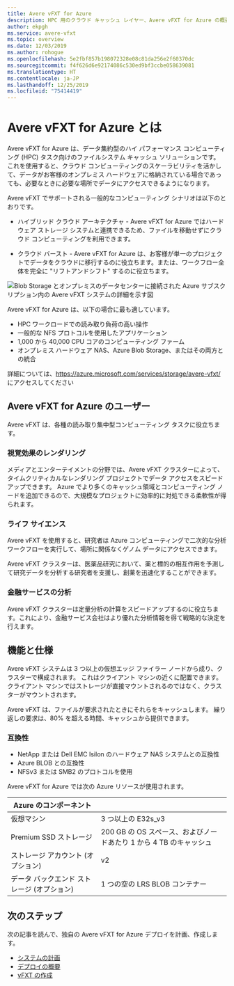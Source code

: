 ```yaml
---
title: Avere vFXT for Azure
description: HPC 用のクラウド キャッシュ レイヤー、Avere vFXT for Azure の概要
author: ekpgh
ms.service: avere-vfxt
ms.topic: overview
ms.date: 12/03/2019
ms.author: rohogue
ms.openlocfilehash: 5e2fbf857b198072328e08c81da256e2f60370dc
ms.sourcegitcommit: f4f626d6e92174086c530ed9bf3ccbe058639081
ms.translationtype: HT
ms.contentlocale: ja-JP
ms.lasthandoff: 12/25/2019
ms.locfileid: "75414419"
---
```

# <a name="what-is-avere-vfxt-for-azure"></a>Avere vFXT for Azure とは

Avere vFXT for Azure は、データ集約型のハイ パフォーマンス コンピューティング (HPC) タスク向けのファイルシステム キャッシュ ソリューションです。 これを使用すると、クラウド コンピューティングのスケーラビリティを活かして、データがお客様のオンプレミス ハードウェアに格納されている場合であっても、必要なときに必要な場所でデータにアクセスできるようになります。

Avere vFXT でサポートされる一般的なコンピューティング シナリオは以下のとおりです。

* ハイブリッド クラウド アーキテクチャ - Avere vFXT for Azure ではハードウェア ストレージ システムと連携できるため、ファイルを移動せずにクラウド コンピューティングを利用できます。

* クラウド バースト - Avere vFXT for Azure は、お客様が単一のプロジェクトでデータをクラウドに移行するのに役立ちます。または、ワークフロー全体を完全に "リフトアンドシフト" するのに役立ちます。

![Blob Storage とオンプレミスのデータセンターに接続された Azure サブスクリプション内の Avere vFXT システムの詳細を示す図](media/avere-vfxt-hybrid.png)

Avere vFXT for Azure は、以下の場合に最も適しています。

* HPC ワークロードでの読み取り負荷の高い操作
* 一般的な NFS プロトコルを使用したアプリケーション
* 1,000 から 40,000 CPU コアのコンピューティング ファーム
* オンプレミス ハードウェア NAS、Azure Blob Storage、またはその両方との統合

詳細については、<https://azure.microsoft.com/services/storage/avere-vfxt/> にアクセスしてください

## <a name="who-uses-avere-vfxt-for-azure"></a>Avere vFXT for Azure のユーザー

Avere vFXT は、各種の読み取り集中型コンピューティング タスクに役立ちます。

### <a name="visual-effects-rendering"></a>視覚効果のレンダリング

メディアとエンターテイメントの分野では、Avere vFXT クラスターによって、タイムクリティカルなレンダリング プロジェクトでデータ アクセスをスピードアップできます。 Azure でより多くのキャッシュ領域とコンピューティング ノードを追加できるので、大規模なプロジェクトに効率的に対処できる柔軟性が得られます。

### <a name="life-sciences"></a>ライフ サイエンス

Avere vFXT を使用すると、研究者は Azure コンピューティングで二次的な分析ワークフローを実行して、場所に関係なくゲノム データにアクセスできます。

Avere vFXT クラスターは、医薬品研究において、薬と標的の相互作用を予測して研究データを分析する研究者を支援し、創薬を迅速化することができます。

### <a name="financial-services-analytics"></a>金融サービスの分析

Avere vFXT クラスターは定量分析の計算をスピードアップするのに役立ちます。これにより、金融サービス会社はより優れた分析情報を得て戦略的な決定を行えます。

## <a name="features-and-specifications"></a>機能と仕様

Avere vFXT システムは 3 つ以上の仮想エッジ ファイラー ノードから成り、クラスターで構成されます。 これはクライアント マシンの近くに配置できます。クライアント マシンではストレージが直接マウントされるのではなく、クラスターがマウントされます。

Avere vFXT は、ファイルが要求されたときにそれらをキャッシュします。 繰り返しの要求は、80% を超える時間、キャッシュから提供できます。

### <a name="compatibility"></a>互換性

* NetApp または Dell EMC Isilon のハードウェア NAS システムとの互換性
* Azure BLOB との互換性
* NFSv3 または SMB2 のプロトコルを使用

Avere vFXT for Azure では次の Azure リソースが使用されます。

|Azure のコンポーネント|   |
|----------|-----------|
|仮想マシン|3 つ以上の E32s_v3|
|Premium SSD ストレージ|200 GB の OS スペース、およびノードあたり 1 から 4 TB のキャッシュ |
|ストレージ アカウント (オプション) |v2|
|データ バックエンド ストレージ (オプション) | 1 つの空の LRS BLOB コンテナー |

## <a name="next-steps"></a>次のステップ

次の記事を読んで、独自の Avere vFXT for Azure デプロイを計画、作成します。

* [システムの計画](avere-vfxt-deploy-plan.md)
* [デプロイの概要](avere-vfxt-deploy-overview.md)
* [vFXT の作成](avere-vfxt-deploy.md)
